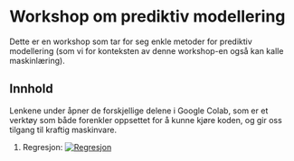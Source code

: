 # Workshop om prediktiv modellering

Dette er en workshop som tar for seg enkle metoder for prediktiv modellering (som vi for konteksten av denne workshop-en også kan kalle maskinlæring).

## Innhold

Lenkene under åpner de forskjellige delene i Google Colab, som er et verktøy som både forenkler oppsettet for å kunne kjøre koden, og gir oss tilgang til kraftig maskinvare. 

1. Regresjon: [![Regresjon](https://colab.research.google.com/assets/colab-badge.svg)](https://colab.research.google.com/github/eivindlie/ml-workshop-2025/blob/master/notebooks/1-regression.ipynb)